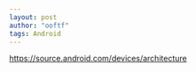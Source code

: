 ```yaml
---
layout: post
author: "ooftf"
tags: Android
---
```


https://source.android.com/devices/architecture

